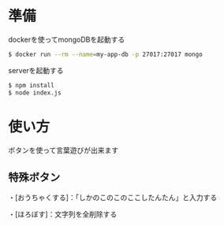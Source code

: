 # 準備

dockerを使ってmongoDBを起動する

```bash
$ docker run --rm --name=my-app-db -p 27017:27017 mongo
```

serverを起動する

```bash
$ npm install
$ node index.js
```

# 使い方

ボタンを使って言葉遊びが出来ます

## 特殊ボタン
・[おうちゃくする]：「しかのこのこのここしたんたん」と入力する

・[ほろぼす]：文字列を全削除する
